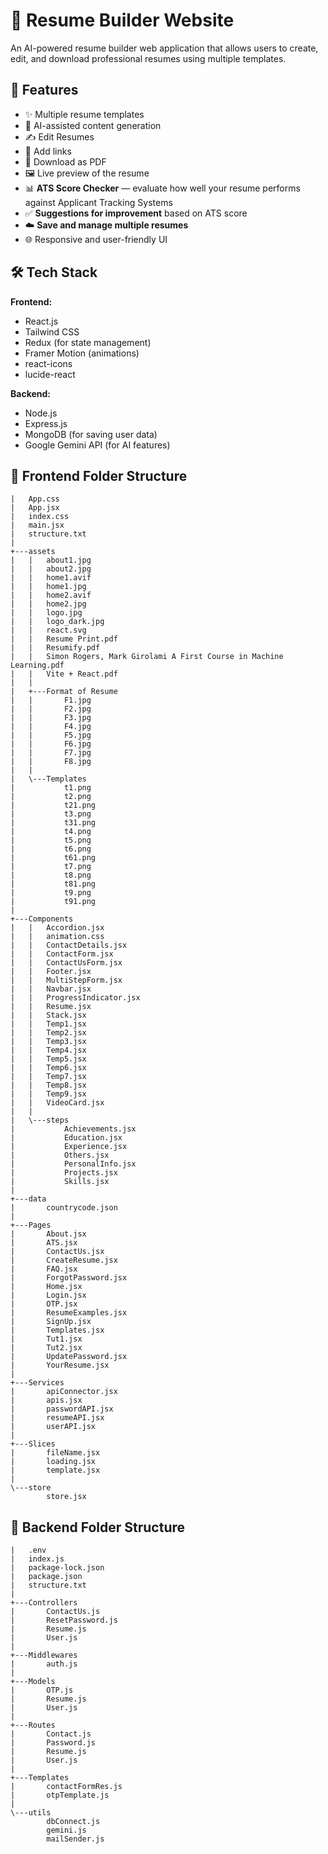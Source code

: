 # 📝 Resume Builder Website

An AI-powered resume builder web application that allows users to create, edit, and download professional resumes using multiple templates.

## 🚀 Features

- ✨ Multiple resume templates
- 🧠 AI-assisted content generation
- ✍️ Edit Resumes
- 📎 Add links
- 💾 Download as PDF
- 🖼️ Live preview of the resume
- 📊 **ATS Score Checker** — evaluate how well your resume performs against Applicant Tracking Systems
- ✅ **Suggestions for improvement** based on ATS score
- ☁️ **Save and manage multiple resumes**
- 🌐 Responsive and user-friendly UI

## 🛠️ Tech Stack

**Frontend:**
- React.js
- Tailwind CSS
- Redux (for state management)
- Framer Motion (animations)
- react-icons
- lucide-react

**Backend:**
- Node.js
- Express.js
- MongoDB (for saving user data)
- Google Gemini API (for AI features)

 ## 📁 Frontend Folder Structure

```
|   App.css
|   App.jsx
|   index.css
|   main.jsx
|   structure.txt
|   
+---assets
|   |   about1.jpg
|   |   about2.jpg
|   |   home1.avif
|   |   home1.jpg
|   |   home2.avif
|   |   home2.jpg
|   |   logo.jpg
|   |   logo_dark.jpg
|   |   react.svg
|   |   Resume Print.pdf
|   |   Resumify.pdf
|   |   Simon Rogers, Mark Girolami A First Course in Machine Learning.pdf
|   |   Vite + React.pdf
|   |   
|   +---Format of Resume
|   |       F1.jpg
|   |       F2.jpg
|   |       F3.jpg
|   |       F4.jpg
|   |       F5.jpg
|   |       F6.jpg
|   |       F7.jpg
|   |       F8.jpg
|   |       
|   \---Templates
|           t1.png
|           t2.png
|           t21.png
|           t3.png
|           t31.png
|           t4.png
|           t5.png
|           t6.png
|           t61.png
|           t7.png
|           t8.png
|           t81.png
|           t9.png
|           t91.png
|           
+---Components
|   |   Accordion.jsx
|   |   animation.css
|   |   ContactDetails.jsx
|   |   ContactForm.jsx
|   |   ContactUsForm.jsx
|   |   Footer.jsx
|   |   MultiStepForm.jsx
|   |   Navbar.jsx
|   |   ProgressIndicator.jsx
|   |   Resume.jsx
|   |   Stack.jsx
|   |   Temp1.jsx
|   |   Temp2.jsx
|   |   Temp3.jsx
|   |   Temp4.jsx
|   |   Temp5.jsx
|   |   Temp6.jsx
|   |   Temp7.jsx
|   |   Temp8.jsx
|   |   Temp9.jsx
|   |   VideoCard.jsx
|   |   
|   \---steps
|           Achievements.jsx
|           Education.jsx
|           Experience.jsx
|           Others.jsx
|           PersonalInfo.jsx
|           Projects.jsx
|           Skills.jsx
|           
+---data
|       countrycode.json
|       
+---Pages
|       About.jsx
|       ATS.jsx
|       ContactUs.jsx
|       CreateResume.jsx
|       FAQ.jsx
|       ForgotPassword.jsx
|       Home.jsx
|       Login.jsx
|       OTP.jsx
|       ResumeExamples.jsx
|       SignUp.jsx
|       Templates.jsx
|       Tut1.jsx
|       Tut2.jsx
|       UpdatePassword.jsx
|       YourResume.jsx
|       
+---Services
|       apiConnector.jsx
|       apis.jsx
|       passwordAPI.jsx
|       resumeAPI.jsx
|       userAPI.jsx
|       
+---Slices
|       fileName.jsx
|       loading.jsx
|       template.jsx
|       
\---store
        store.jsx
```
  ## 📁 Backend Folder Structure
```
|   .env
|   index.js
|   package-lock.json
|   package.json
|   structure.txt
|   
+---Controllers
|       ContactUs.js
|       ResetPassword.js
|       Resume.js
|       User.js
|       
+---Middlewares
|       auth.js
|       
+---Models
|       OTP.js
|       Resume.js
|       User.js
|       
+---Routes
|       Contact.js
|       Password.js
|       Resume.js
|       User.js
|       
+---Templates
|       contactFormRes.js
|       otpTemplate.js
|       
\---utils
        dbConnect.js
        gemini.js
        mailSender.js
```
